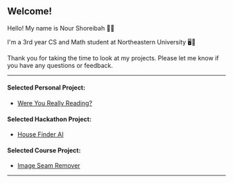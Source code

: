 ## Welcome!

Hello! My name is Nour Shoreibah 👋🏼

I'm a 3rd year CS and Math student at Northeastern University 🖥️📘

Thank you for taking the time to look at my projects. Please let me know if you have any questions or feedback.
____
#### Selected Personal Project:
- [Were You Really Reading?](https://github.com/nourshoreibah/ai_quiz_generator)
#### Selected Hackathon Project:
- [House Finder AI](https://github.com/nourshoreibah/House-Finder-AI)
#### Selected Course Project:
- [Image Seam Remover](https://github.com/nourshoreibah/Image-Seam-Remover)
____
<!--
**nourshoreibah/nourshoreibah** is a ✨ _special_ ✨ repository because its `README.md` (this file) appears on your GitHub profile.

Here are some ideas to get you started:

- 🔭 I’m currently working on ...
- 🌱 I’m currently learning ...
- 👯 I’m looking to collaborate on ...
- 🤔 I’m looking for help with ...
- 💬 Ask me about ...
- 📫 How to reach me: ...
- 😄 Pronouns: ...
- ⚡ Fun fact: ...
-->
